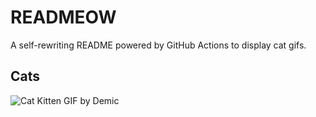 # READMEOW

A self-rewriting README powered by GitHub Actions to display cat gifs.

## Cats

![Cat Kitten GIF by Demic](https://media3.giphy.com/media/v1.Y2lkPTlhY2QwMmRhdncxeDl0dW1pZnU4enhpbTg2ZmJ6em9jaHc3NG9sa2R3dm53aHRpaCZlcD12MV9naWZzX3NlYXJjaCZjdD1n/3oriO0OEd9QIDdllqo/200.gif)
